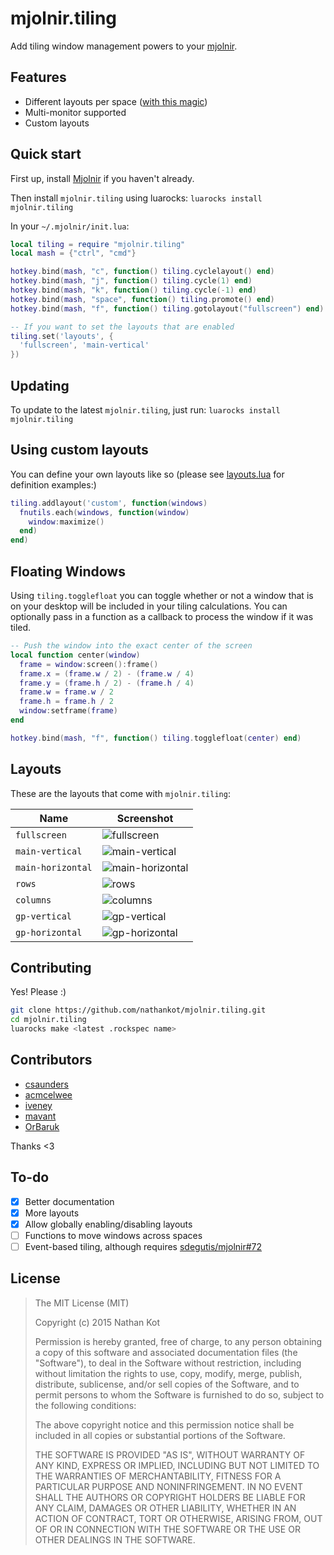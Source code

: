 # mjolnir.tiling

Add tiling window management powers to your [mjolnir][mjolnir].

## Features

* Different layouts per space ([with this magic][magic])
* Multi-monitor supported
* Custom layouts

## Quick start

First up, install [Mjolnir](https://github.com/sdegutis/mjolnir) if you haven't already.

Then install `mjolnir.tiling` using luarocks: `luarocks install mjolnir.tiling`

In your `~/.mjolnir/init.lua`:

```lua
local tiling = require "mjolnir.tiling"
local mash = {"ctrl", "cmd"}

hotkey.bind(mash, "c", function() tiling.cyclelayout() end)
hotkey.bind(mash, "j", function() tiling.cycle(1) end)
hotkey.bind(mash, "k", function() tiling.cycle(-1) end)
hotkey.bind(mash, "space", function() tiling.promote() end)
hotkey.bind(mash, "f", function() tiling.gotolayout("fullscreen") end)

-- If you want to set the layouts that are enabled
tiling.set('layouts', {
  'fullscreen', 'main-vertical'
})
```

## Updating

To update to the latest `mjolnir.tiling`, just run: `luarocks install mjolnir.tiling`

## Using custom layouts

You can define your own layouts like so (please see [layouts.lua](/layouts.lua) for definition examples:)

```lua
tiling.addlayout('custom', function(windows)
  fnutils.each(windows, function(window)
    window:maximize()
  end)
end)
```

## Floating Windows

Using `tiling.togglefloat` you can toggle whether or not a window that is on your desktop will be
included in your tiling calculations. You can optionally pass in a function as a callback to process
the window if it was tiled.

```lua
-- Push the window into the exact center of the screen
local function center(window)
  frame = window:screen():frame()
  frame.x = (frame.w / 2) - (frame.w / 4)
  frame.y = (frame.h / 2) - (frame.h / 4)
  frame.w = frame.w / 2
  frame.h = frame.h / 2
  window:setframe(frame)
end

hotkey.bind(mash, "f", function() tiling.togglefloat(center) end)
```

## Layouts

These are the layouts that come with `mjolnir.tiling`:

Name						                            | Screenshot
------------------------------------------- | ------------------------------------
`fullscreen`		                            | ![fullscreen](https://raw.github.com/nathankot/mjolnir.tiling/master/screenshots/fullscreen.png)
`main-vertical`                             | ![main-vertical](https://raw.github.com/nathankot/mjolnir.tiling/master/screenshots/main-vertical.png)
`main-horizontal`                           | ![main-horizontal](https://raw.github.com/nathankot/mjolnir.tiling/master/screenshots/main-horizontal.png)
`rows`                                      | ![rows](https://raw.github.com/nathankot/mjolnir.tiling/master/screenshots/rows.png)
`columns`                                   | ![columns](https://raw.github.com/nathankot/mjolnir.tiling/master/screenshots/columns.png)
`gp-vertical`                               | ![gp-vertical](https://raw.github.com/nathankot/mjolnir.tiling/master/screenshots/gp-vertical.png)
`gp-horizontal`                             | ![gp-horizontal](https://raw.github.com/nathankot/mjolnir.tiling/master/screenshots/gp-horizontal.png)


## Contributing

Yes! Please :)

```sh
git clone https://github.com/nathankot/mjolnir.tiling.git
cd mjolnir.tiling
luarocks make <latest .rockspec name>
```

## Contributors

* [csaunders](https://github.com/csaunders)
* [acmcelwee](https://github.com/acmcelwee)
* [iveney](https://github.com/iveney)
* [mavant](https://github.com/mavant)
* [OrBaruk](https://github.com/OrBaruk)

Thanks <3

## To-do

* [x] Better documentation
* [x] More layouts
* [x] Allow globally enabling/disabling layouts
* [ ] Functions to move windows across spaces
* [ ] Event-based tiling, although requires [sdegutis/mjolnir#72][72]

[mjolnir]: https://github.com/sdegutis/mjolnir
[72]: https://github.com/sdegutis/mjolnir/issues/72
[magic]: https://github.com/nathankot/mjolnir.tiling/blob/953c22a43ba56362a635d83a4455f4bc92e6546a/tiling.lua#L95-L124

## License

> The MIT License (MIT)
>
> Copyright (c) 2015 Nathan Kot
>
> Permission is hereby granted, free of charge, to any person obtaining a copy
> of this software and associated documentation files (the "Software"), to deal
> in the Software without restriction, including without limitation the rights
> to use, copy, modify, merge, publish, distribute, sublicense, and/or sell
> copies of the Software, and to permit persons to whom the Software is
> furnished to do so, subject to the following conditions:
>
> The above copyright notice and this permission notice shall be included in
> all copies or substantial portions of the Software.
>
> THE SOFTWARE IS PROVIDED "AS IS", WITHOUT WARRANTY OF ANY KIND, EXPRESS OR
> IMPLIED, INCLUDING BUT NOT LIMITED TO THE WARRANTIES OF MERCHANTABILITY,
> FITNESS FOR A PARTICULAR PURPOSE AND NONINFRINGEMENT. IN NO EVENT SHALL THE
> AUTHORS OR COPYRIGHT HOLDERS BE LIABLE FOR ANY CLAIM, DAMAGES OR OTHER
> LIABILITY, WHETHER IN AN ACTION OF CONTRACT, TORT OR OTHERWISE, ARISING FROM,
> OUT OF OR IN CONNECTION WITH THE SOFTWARE OR THE USE OR OTHER DEALINGS IN
> THE SOFTWARE.
